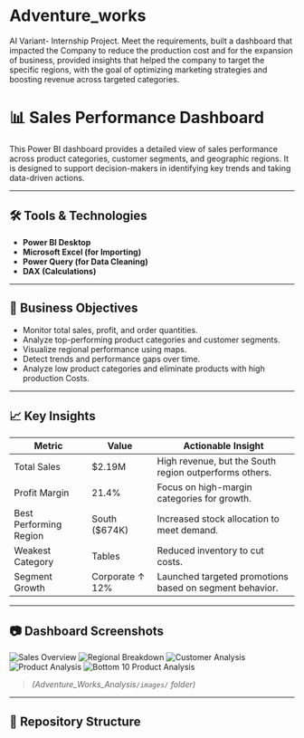 # Adventure_works
AI Variant- Internship Project. Meet the requirements, built a dashboard that impacted the Company to reduce the production cost and for the expansion of business, provided insights that helped the company to target the specific regions, with the goal of optimizing marketing strategies and boosting revenue across targeted categories. 

# 📊 Sales Performance Dashboard

This Power BI dashboard provides a detailed view of sales performance across product categories, customer segments, and geographic regions. It is designed to support decision-makers in identifying key trends and taking data-driven actions.

---

## 🛠 Tools & Technologies
- **Power BI Desktop**
- **Microsoft Excel (for Importing)**
- **Power Query (for Data Cleaning)**
- **DAX (Calculations)**

---

## 🎯 Business Objectives
- Monitor total sales, profit, and order quantities.
- Analyze top-performing product categories and customer segments.
- Visualize regional performance using maps.
- Detect trends and performance gaps over time.
- Analyze low product categories and eliminate products with high production Costs.

---

## 📈 Key Insights
| Metric                 | Value            | Actionable Insight                                         |
|------------------------|------------------|------------------------------------------------------------|
| Total Sales            | $2.19M           | High revenue, but the South region outperforms others.     |
| Profit Margin          | 21.4%            | Focus on high-margin categories for growth.                |
| Best Performing Region | South ($674K)    | Increased stock allocation to meet demand.                 |
| Weakest Category       | Tables           | Reduced inventory to cut costs.                            |
| Segment Growth         | Corporate ↑ 12%  | Launched targeted promotions based on segment behavior.    |

---

## 📷 Dashboard Screenshots

![Sales Overview](])
![Regional Breakdown]()
![Customer Analysis]()
![Product Analysis]()
![Bottom 10 Product Analysis]()

> *(Adventure_Works_Analysis`/images/` folder)*

---

## 📁 Repository Structure


